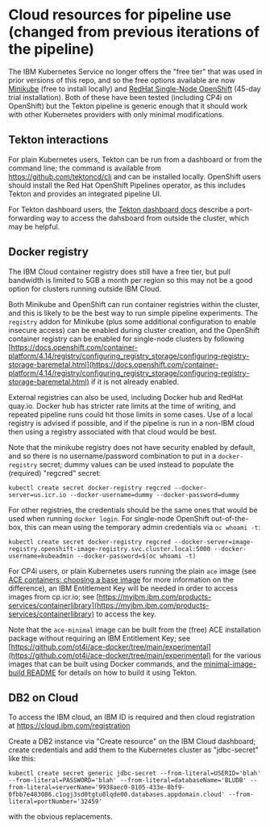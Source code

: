# Cloud resources for pipeline use (changed from previous iterations of the pipeline)

The IBM Kubernetes Service no longer offers the "free tier" that was used in prior versions
of this repo, and so the free options available are now [Minikube](https://minikube.sigs.k8s.io/docs/) 
(free to install locally) and [RedHat Single-Node OpenShift](https://www.redhat.com/en/blog/meet-single-node-openshift-our-smallest-openshift-footprint-edge-architectures)
(45-day trial installation). Both of these have been tested (including CP4i on OpenShift) but
the Tekton pipeline is generic enough that it should work with other Kubernetes providers with
only minimal modifications.

## Tekton interactions

For plain Kubernetes users, Tekton can be run from a dashboard or from the command line; 
the command is available from https://github.com/tektoncd/cli and can be installed locally.
OpenShift users should install the Red Hat OpenShift Pipelines operator, as this includes
Tekton and provides an integrated pipeline UI.

For Tekton dashboard users, the [Tekton dashboard docs](https://tekton.dev/docs/dashboard/install/#using-kubectl-port-forward) 
describe a port-forwarding way to access the dahsboard from outside the cluster, which may
be helpful.

## Docker registry

The IBM Cloud container registry does still have a free tier, but pull bandwidth is limited to
5GB a month per region so this may not be a good option for clusters running outside IBM Cloud. 

Both Minikube and OpenShift can run container registries within the cluster, and this is 
likely to be the best way to run simple pipeline experiments. The `registry` addon for Minikube
(plus some additional configuration to enable insecure access) can be enabled during cluster 
creation, and the OpenShift container registry can be enabled for single-node clusters by 
following [https://docs.openshift.com/container-platform/4.14/registry/configuring_registry_storage/configuring-registry-storage-baremetal.html](https://docs.openshift.com/container-platform/4.14/registry/configuring_registry_storage/configuring-registry-storage-baremetal.html)
if it is not already enabled.

External registries can also be used, including Docker hub and RedHat quay.io. Docker hub
has stricter rate limits at the time of writing, and repeated pipeline runs could hit those
limits in some cases. Use of a local registry is advised if possible, and if the pipeline
is run in a non-IBM cloud then using a registry associated with that cloud would be best.

Note that the minikube registry does not have security enabled by default, and so there is
no username/password combination to put in a `docker-registry` secret; dummy values can be
used instead to populate the (required) "regcred" secret:
```
kubectl create secret docker-registry regcred --docker-server=us.icr.io --docker-username=dummy --docker-password=dummy
```

For other registries, the credentials should be the same ones that would be used when running
`docker login`. For single-node OpenShift out-of-the-box, this can mean using the temporary 
admin credentials via `oc whoami -t`:
```
kubectl create secret docker-registry regcred --docker-server=image-registry.openshift-image-registry.svc.cluster.local:5000 --docker-username=kubeadmin --docker-password=$(oc whoami -t)
```

For CP4i users, or plain Kubernetes users running the plain `ace` image 
(see [ACE containers: choosing a base image](https://community.ibm.com/community/user/integration/blogs/trevor-dolby/2024/02/05/ace-containers-choosing-a-base-image) 
for more information on the difference), an IBM Entitlement Key will be needed in order to access 
images from cp.icr.io; see [https://myibm.ibm.com/products-services/containerlibrary](https://myibm.ibm.com/products-services/containerlibrary)
to access the key.

Note that the `ace-minimal` image can be built from the (free) ACE installation package without
requiring an IBM Entitlement Key; see [https://github.com/ot4i/ace-docker/tree/main/experimental](https://github.com/ot4i/ace-docker/tree/main/experimental)
for the various images that can be built using Docker commands, and the [minimal-image-build README](/tekton/minimal-image-build/README.md) 
for details on how to build it using Tekton.

## DB2 on Cloud

To access the IBM cloud, an IBM ID is required and then cloud registration at https://cloud.ibm.com/registration

Create a DB2 instance via "Create resource" on the IBM Cloud dashboard; create credentials and add them to the Kubernetes cluster as "jdbc-secret" like this:
```
kubectl create secret generic jdbc-secret --from-literal=USERID='blah' --from-literal=PASSWORD='blah' --from-literal=databaseName='BLUDB' --from-literal=serverName='9938aec0-8105-433e-8bf9-0fbb7e483086.c1ogj3sd0tgtu0lqde00.databases.appdomain.cloud' --from-literal=portNumber='32459' 
```
with the obvious replacements.
